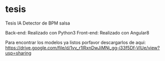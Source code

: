 # tesis
Tesis IA Detector de BPM salsa

Back-end: Realizado con Python3
Front-end: Realizado con Angular8

Para encontrar los modelos ya listos porfavor descargarlos de aqui: https://drive.google.com/file/d/1vv_r1lRxnDwJiMNj_gg-i33f5Df-VlUe/view?usp=sharing
